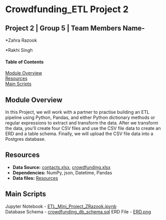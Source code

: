 
# Crowdfunding_ETL Project 2 
## Project 2 | Group 5 | Team Members Name-
*Zahra Razook

*Rakhi Singh


#### Table of Contents

[Module Overview](#module-overview)  
[Resources](#resources)  
[Main Scripts](#main-scripts)

## Module Overview
In this Project, we will work with a partner to practise building an ETL pipeline using Python, Pandas, and either Python dictionary methods or regular expressions to extract and transform the data. After we transform the data, you'll create four CSV files and use the CSV file data to create an ERD and a table schema. 
Finally, we will upload the CSV file data into a Postgres database.

## Resources
- **Data Source:** [contacts.xlsx](/Resources/contacts.xlsx), [crowdfunding.xlsx](/Resources/crowdfunding.xlsx)
- **Dependencies:**  NumPy, json, Datetime, Pandas
- **Data files:** [Resources](/Resources)

## Main Scripts
Jupyter Notebook - [ETL_Mini_Project_ZRazook.ipynb](/ETL_Mini_Project_ZRazook.ipynb)  
Database Schema - [crowdfunding_db_schema.sql](/crowdfunding_db_schema.sql) 
ERD File - [ERD.png](/ERD.png)
